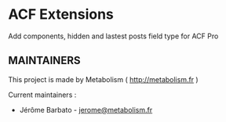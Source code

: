# ACF Extensions

Add components, hidden and lastest posts field type for ACF Pro


MAINTAINERS
-----------

This project is made by Metabolism ( http://metabolism.fr )

Current maintainers :
 * Jérôme Barbato - jerome@metabolism.fr
